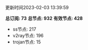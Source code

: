 更新时间2023-02-03 13:39:59

**总订阅: 73**
**总节点: 932**
**有效节点: 428**
- ss节点: 217
- v2ray节点: 196
- trojan节点: 15
